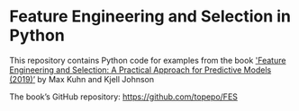 # Feature Engineering and Selection in Python

This repository contains Python code for examples from the book <A target="_blank" href='https://www.amazon.com/Feature-Engineering-Selection-Practical-Predictive/dp/1138079227'>'Feature Engineering and Selection: A Practical Approach for Predictive Models (2019)’</A> by Max Kuhn and Kjell Johnson

The book’s GitHub repository: <A target="_blank" href='https://github.com/topepo/FES'>https://github.com/topepo/FES</A>

